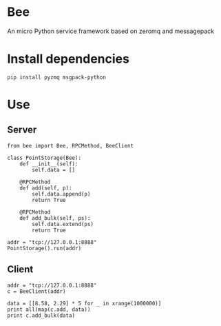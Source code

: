 # Bee
An micro Python service framework based on zeromq and messagepack

# Install dependencies

    pip install pyzmq msgpack-python


# Use

## Server

    from bee import Bee, RPCMethod, BeeClient
    
    class PointStorage(Bee):
        def __init__(self):
            self.data = []

        @RPCMethod
        def add(self, p):
            self.data.append(p)
            return True

        @RPCMethod
        def add_bulk(self, ps):
            self.data.extend(ps)
            return True
    
    addr = "tcp://127.0.0.1:8888"
    PointStorage().run(addr)

## Client

    addr = "tcp://127.0.0.1:8888"
    c = BeeClient(addr)
    
    data = [[8.58, 2.29] * 5 for _ in xrange(1000000)]
    print all(map(c.add, data))
    print c.add_bulk(data)
